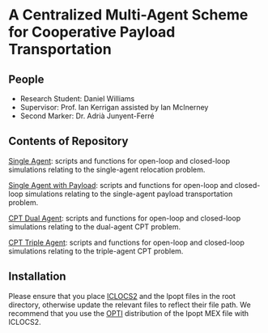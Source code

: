 # A Centralized Multi-Agent Scheme for Cooperative Payload Transportation

## People

- Research Student: Daniel Williams
- Supervisor: Prof. Ian Kerrigan assisted by Ian McInerney
- Second Marker: Dr. Adrià Junyent-Ferré
 
## Contents of Repository

[Single Agent](/Single-Agent): scripts and functions for open-loop and closed-loop simulations relating to the single-agent relocation problem.

[Single Agent with Payload](/Single-Agent-with-Payload): scripts and functions for open-loop and closed-loop simulations relating to the single-agent payload transportation problem.

[CPT Dual Agent](/CPT-Dual-Agents): scripts and functions for open-loop and closed-loop simulations relating to the dual-agent CPT problem.

[CPT Triple Agent](/CPT-Triple-Agents): scripts and functions for open-loop and closed-loop simulations relating to the triple-agent CPT problem.

## Installation

Please ensure that you place [ICLOCS2](http://www.ee.ic.ac.uk/ICLOCS/) and the Ipopt files in the root directory, otherwise update the relevant files to reflect their file path. We recommend that you use the [OPTI](https://www.inverseproblem.co.nz/OPTI/) distribution of the Ipopt MEX file with ICLOCS2.